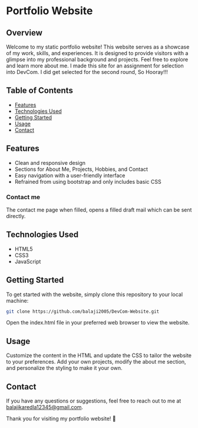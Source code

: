 # Portfolio Website

## Overview

Welcome to my static portfolio website! This website serves as a showcase of my work, skills, and experiences. It is designed to provide visitors with a glimpse into my professional background and projects. Feel free to explore and learn more about me.
I made this site for an assignment for selection into DevCom. I did get selected for the second round, So Hooray!!!

## Table of Contents

- [Features](#features)
- [Technologies Used](#technologies-used)
- [Getting Started](#getting-started)
- [Usage](#usage)
- [Contact](#contact)

## Features

- Clean and responsive design
- Sections for About Me, Projects, Hobbies, and Contact
- Easy navigation with a user-friendly interface
- Refrained from using bootstrap and only includes basic CSS

### Contact me

The contact me page when filled, opens a filled draft mail which can be sent directly.

## Technologies Used

- HTML5
- CSS3
- JavaScript

## Getting Started

To get started with the website, simply clone this repository to your local machine:

```bash
git clone https://github.com/balaji2005/DevCom-Website.git
```

Open the index.html file in your preferred web browser to view the website.

## Usage
Customize the content in the HTML and update the CSS to tailor the website to your preferences. Add your own projects, modify the about me section, and personalize the styling to make it your own.

## Contact
If you have any questions or suggestions, feel free to reach out to me at balajikaredla12345@gmail.com.

Thank you for visiting my portfolio website! 🚀
